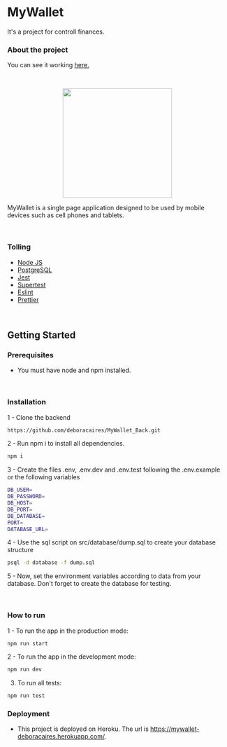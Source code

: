 # **MyWallet**

It's a project for controll finances.

### **About the project**
You can see it working [here.](https://my-wallet-front-phi.vercel.app/)

<br />
<p align="center">
    <img src="https://i.ibb.co/wQjn74Q/Whats-App-Image-2021-11-29-at-10-26-30.jpg" width="250px">
<p>

MyWallet is a single page application designed to be used by mobile devices such as cell phones and tablets.

<br />

### **Tolling**

- [Node JS](https://nodejs.org/en/)
- [PostgreSQL](https://www.postgresql.org/)
- [Jest](https://jestjs.io/pt-BR/)
- [Supertest](https://www.npmjs.com/package/supertest)
- [Eslint](https://eslint.org/)
- [Prettier](https://prettier.io/)

 <br />

## **Getting Started**

### **Prerequisites**

- You must have node and npm installed.

<br />

### **Installation**

1 -  Clone the backend

```sh
https://github.com/deboracaires/MyWallet_Back.git
```

2 - Run npm i to install all dependencies.

```sh
npm i
```

3 - Create the files .env, .env.dev and .env.test following the .env.example or the following variables

```sh
DB_USER=
DB_PASSWORD=
DB_HOST=
DB_PORT=
DB_DATABASE=
PORT=
DATABASE_URL=
```

4 - Use the sql script on src/database/dump.sql to create your database structure

```sh
psql -d database -f dump.sql
```

5 - Now, set the environment variables according to data from your database. Don't forget to create the database for testing.

   <br />

### **How to run**

1 -  To run the app in the production mode:

```sh
npm run start
```

2 - To run the app in the development mode:

```sh
npm run dev
```
3. To run all tests:

```sh
npm run test
```

### **Deployment**

- This project is deployed on Heroku. The url is https://mywallet-deboracaires.herokuapp.com/. 

